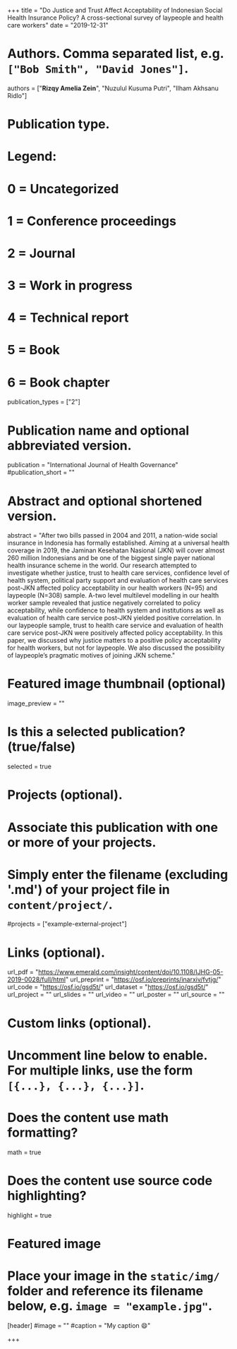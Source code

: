 +++
title = "Do Justice and Trust Affect Acceptability of Indonesian Social Health Insurance Policy? A cross-sectional survey of laypeople and health care workers"
date = "2019-12-31"

# Authors. Comma separated list, e.g. `["Bob Smith", "David Jones"]`.

authors = ["**Rizqy Amelia Zein**", "Nuzulul Kusuma Putri", "Ilham Akhsanu Ridlo"]

# Publication type.
# Legend:
# 0 = Uncategorized
# 1 = Conference proceedings
# 2 = Journal
# 3 = Work in progress
# 4 = Technical report
# 5 = Book
# 6 = Book chapter
publication_types = ["2"]

# Publication name and optional abbreviated version.
publication = "International Journal of Health Governance"
#publication_short = ""

# Abstract and optional shortened version.
abstract = "After two bills passed in 2004 and 2011, a nation-wide social insurance in Indonesia has formally established. Aiming at a universal health coverage in 2019, the Jaminan Kesehatan Nasional (JKN) will cover almost 260 million Indonesians and be one of the biggest single payer national health insurance scheme in the world. Our research attempted to investigate whether justice, trust to health care services, confidence level of health system, political party support and evaluation of health care services post-JKN affected policy acceptability in our health workers (N=95) and laypeople (N=308) sample. A-two level multilevel modelling in our health worker sample revealed that justice negatively correlated to policy acceptability, while confidence to health system and institutions as well as evaluation of health care service post-JKN yielded positive correlation. In our laypeople sample, trust to health care service and evaluation of health care service post-JKN were positively affected policy acceptability. In this paper, we discussed why justice matters to a positive policy acceptability for health workers, but not for laypeople. We also discussed the possibility of laypeople’s pragmatic motives of joining JKN scheme."

# Featured image thumbnail (optional)
image_preview = ""

# Is this a selected publication? (true/false)
selected = true

# Projects (optional).
#   Associate this publication with one or more of your projects.
#   Simply enter the filename (excluding '.md') of your project file in `content/project/`.
#projects = ["example-external-project"]

# Links (optional).
url_pdf = "https://www.emerald.com/insight/content/doi/10.1108/IJHG-05-2019-0028/full/html"
url_preprint = "https://osf.io/preprints/inarxiv/fvtjg/"
url_code = "https://osf.io/gsd5t/"
url_dataset = "https://osf.io/gsd5t/"
url_project = ""
url_slides = ""
url_video = ""
url_poster = ""
url_source = ""

# Custom links (optional).
#   Uncomment line below to enable. For multiple links, use the form `[{...}, {...}, {...}]`.

# Does the content use math formatting?
math = true

# Does the content use source code highlighting?
highlight = true
  
# Featured image
# Place your image in the `static/img/` folder and reference its filename below, e.g. `image = "example.jpg"`.
[header]
#image = ""
#caption = "My caption :smile:"

+++

